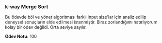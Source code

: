 ### k-way Merge Sort

Bu ödevde böl ve yönet algoritması farklı input size'lar için analiz edilip deneysel sonuçların elde edilmesi istenmiştir. Biraz zorlandığımı hatırlıyorum kolay bir ödev değildi.
Orta seviye sayılır.

**Ödev Notu:** 100
